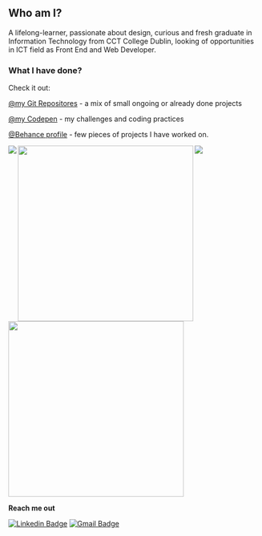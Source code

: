## Who am I?

A lifelong-learner, passionate about design, curious and fresh graduate in Information Technology from CCT College Dublin, looking of opportunities in ICT field as Front End and Web Developer.

### What I have done?

Check it out: 

[@my Git Repositores](https://github.com/jennifer-magpantay?tab=repositories) - a mix of small ongoing or already done projects

[@my Codepen](https://codepen.io/jennifer-ellen-magpantay) - my challenges and coding practices

[@Behance profile](https://www.behance.net/jennifer_magpantay) - few pieces of projects I have worked on. 

<a href="https://github.com/jennifer-magpantay/github-readme-stats">
<img align="left" src="https://github-readme-stats.vercel.app/api?username=jennifer-magpantay&hide=stars,prs,issues&count_private=true&show_icons=true&theme=radical&hide_border=true&bg_color=0D1117" />
</a>

<a href="https://github.com/jennifer-magpantay/github-readme-stats">
<img align="center" src="https://github-readme-stats.vercel.app/api/top-langs/?username=jennifer-magpantay&layout=compact&theme=radical&hide_border=true&bg_color=0D1117" />
</a>

<a href="https://github.com/jennifer-magpantay/github-readme-stats">
<img align="left" src="https://wakatime.com/share/@jennifer_magpantay/1fed40b8-5544-4bfe-bfc8-2dabe1e774d5.svg" width="350"/>
  </a>
  
  <a href="https://github.com/jennifer-magpantay/github-readme-stats">
<img align="center" src="https://wakatime.com/share/@jennifer_magpantay/805cdc2a-1ea1-4cfc-960d-d1e3b15074b6.svg" width="350" />
  </a>
  
  
**Reach me out** 

[![Linkedin Badge](https://img.shields.io/badge/-Jennifer-blue?style=flat-square&logo=Linkedin&logoColor=white&link=https://www.linkedin.com/in/jennifermagpantay/)](https://www.linkedin.com/in/jennifermagpantay/) [![Gmail Badge](https://img.shields.io/badge/-jennifer.magpantay@gmail.com-c14438?style=flat-square&logo=Gmail&logoColor=white&link=mailto:jennifer.magpantay@gmail.com)](mailto:jennifer.magpantay@gmail.com)

